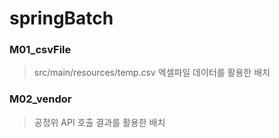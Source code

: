 # springBatch


### M01_csvFile
> src/main/resources/temp.csv 엑셀파일 데이터를 활용한 배치

### M02_vendor
> 공정위 API 호출 결과를 활용한 배치